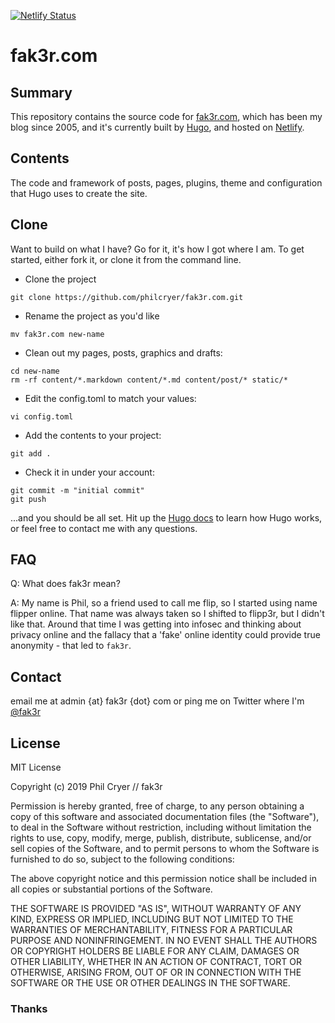 [![Netlify Status](https://api.netlify.com/api/v1/badges/2a5caefe-fdd1-4093-ac55-f0dc106b8c69/deploy-status)](https://app.netlify.com/sites/wizardly-liskov-e4f96e/deploys)

# fak3r.com

## Summary

This repository contains the source code for [fak3r.com](https://fak3r.com), which has been my blog since 2005, and it's currently built by [Hugo](http://gohugo.io/), and hosted on [Netlify](https://www.netlify.com/).

## Contents

The code and framework of posts, pages, plugins, theme and configuration that Hugo uses to create the site.

## Clone

Want to build on what I have? Go for it, it's how I got where I am. To get started, either fork it, or clone it from the command line.

* Clone the project

```
git clone https://github.com/philcryer/fak3r.com.git
```

* Rename the project as you'd like

```
mv fak3r.com new-name
```

* Clean out my pages, posts, graphics and drafts:

```
cd new-name
rm -rf content/*.markdown content/*.md content/post/* static/*
```

* Edit the config.toml to match your values:

```
vi config.toml
```

* Add the contents to your project:

```
git add .

```

* Check it in under your account:

```
git commit -m "initial commit"
git push
```

...and you should be all set. Hit up the [Hugo docs](http://gohugo.io/overview/introduction/) to learn how Hugo works, or feel free to contact me with any questions.

## FAQ

Q: What does fak3r mean?

A: My name is Phil, so a friend used to call me flip, so I started using name flipper online. That name was always taken so I shifted to flipp3r, but I didn't like that. Around that time I was getting into infosec and thinking about privacy online and the fallacy that a 'fake' online identity could provide true anonymity - that led to `fak3r`.

## Contact

email me at admin {at} fak3r {dot} com or ping me on Twitter where I'm [@fak3r](https://twitter.com/fak3r)

## License

MIT License

Copyright (c) 2019 Phil Cryer // fak3r

Permission is hereby granted, free of charge, to any person obtaining a copy of this software and associated documentation files (the "Software"), to deal in the Software without restriction, including without limitation the rights to use, copy, modify, merge, publish, distribute, sublicense, and/or sell copies of the Software, and to permit persons to whom the Software is furnished to do so, subject to the following conditions:

The above copyright notice and this permission notice shall be included in all copies or substantial portions of the Software.

THE SOFTWARE IS PROVIDED "AS IS", WITHOUT WARRANTY OF ANY KIND, EXPRESS OR IMPLIED, INCLUDING BUT NOT LIMITED TO THE WARRANTIES OF MERCHANTABILITY, FITNESS FOR A PARTICULAR PURPOSE AND NONINFRINGEMENT. IN NO EVENT SHALL THE AUTHORS OR COPYRIGHT HOLDERS BE LIABLE FOR ANY CLAIM, DAMAGES OR OTHER LIABILITY, WHETHER IN AN ACTION OF CONTRACT, TORT OR OTHERWISE, ARISING FROM, OUT OF OR IN CONNECTION WITH THE SOFTWARE OR THE USE OR OTHER DEALINGS IN THE SOFTWARE.

### Thanks
